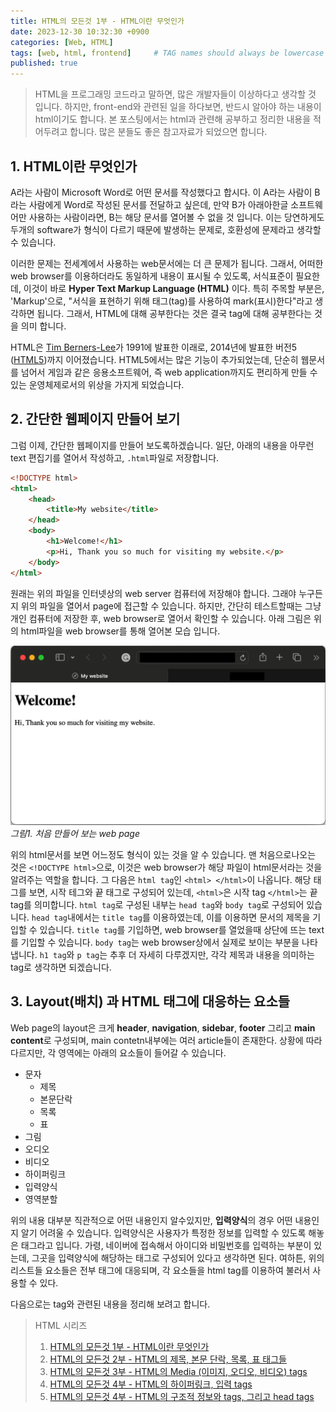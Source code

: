 ```yaml
---
title: HTML의 모든것 1부 - HTML이란 무엇인가
date: 2023-12-30 10:32:30 +0900
categories: [Web, HTML]
tags: [web, html, frontend]     # TAG names should always be lowercase
published: true
---
```


> HTML을 프로그래밍 코드라고 말하면, 많은 개발자들이 이상하다고 생각할 것 입니다. 
> 하지만, front-end와 관련된 일을 하다보면, 반드시 알아야 하는 내용이 html이기도 합니다. 
> 본 포스팅에서는 html과 관련해 공부하고 정리한 내용을 적어두려고 합니다. 
> 많은 분들도 좋은 참고자료가 되었으면 합니다. 


## 1. HTML이란 무엇인가
A라는 사람이 Microsoft Word로 어떤 문서를 작성했다고 합시다. 
이 A라는 사람이 B라는 사람에게 Word로 작성된 문서를 전달하고 싶은데, 만약 B가 아래아한글 소프트웨어만 사용하는 사람이라면, B는 해당 문서를 열어볼 수 없을 것 입니다. 
이는 당연하게도 두개의 software가 형식이 다르기 때문에 발생하는 문제로, 호환성에 문제라고 생각할 수 있습니다. 

이러한 문제는 전세계에서 사용하는 web문서에는 더 큰 문제가 됩니다. 
그래서, 어떠한 web browser를 이용하더라도 동일하게 내용이 표시될 수 있도록, 서식표준이 필요한데, 이것이 바로 **Hyper Text Markup Language (HTML)** 이다. 
특히 주목할 부분은, 'Markup'으로, "서식을 표현하기 위해 태그(tag)를 사용하여 mark(표시)한다"라고 생각하면 됩니다. 
그래서, HTML에 대해 공부한다는 것은 결국 tag에 대해 공부한다는 것을 의미 합니다. 

HTML은 [Tim Berners-Lee](https://en.wikipedia.org/wiki/Tim_Berners-Lee)가 1991에 발표한 이래로, 2014년에 발표한 버전5 ([HTML5](https://en.wikipedia.org/wiki/HTML5))까지 이어졌습니다. 
HTML5에서는 많은 기능이 추가되었는데, 단순히 웹문서를 넘어서 게임과 같은 응용소프트웨어, 즉 web application까지도 편리하게 만들 수 있는 운영체제로서의 위상을 가지게 되었습니다. 

## 2. 간단한 웹페이지 만들어 보기
그럼 이제, 간단한 웹페이지를 만들어 보도록하겠습니다. 일단, 아래의 내용을 아무런 text 편집기를 열어서 작성하고, ```.html```파일로 저장합니다. 
```html
<!DOCTYPE html>
<html>
    <head>
        <title>My website</title>
    </head>
    <body>
        <h1>Welcome!</h1>
        <p>Hi, Thank you so much for visiting my website.</p>
    </body>
</html>
```

원래는 위의 파일을 인터넷상의 web server 컴퓨터에 저장해야 합니다. 그래야 누구든지 위의 파일을 열어서 page에 접근할 수 있습니다. 하지만, 간단히 테스트할때는 그냥 개인 컴퓨터에 저장한 후, web browser로 열어서 확인할 수 있습니다. 
아래 그림은 위의 html파일을 web browser를 통해 열어본 모습 입니다. 

![my first web page](/assets/img/html_0.webp)
_그림1. 처음 만들어 보는 web page_

위의 html문서를 보면 어느정도 형식이 있는 것을 알 수 있습니다. 
맨 처음으로나오는 것은 ```<!DOCTYPE html>```으로, 이것은 web browser가 해당 파일이 html문서라는 것을 알려주는 역할을 합니다. 
그 다음은 ```html tag```인 ```<html> </html>```이 나옵니다. 해당 태그를 보면, 시작 테그와 끝 태그로 구성되어 있는데, ```<html>```은 시작 tag ```</html>```는 끝 tag를 의미합니다. 
```html tag```로 구성된 내부는 ```head tag```와 ```body tag```로 구성되어 있습니다. 
```head tag```내에서는 ```title tag```를 이용하였는데, 이를 이용하면 문서의 제목을 기입할 수 있습니다. 
```title tag```를 기입하면, web browser를 열었을때 상단에 뜨는 text를 기입할 수 있습니다. 
```body tag```는 web browser상에서 실제로 보이는 부분을 나타냅니다. 
```h1 tag```와 ```p tag```는 추후 더 자세히 다루겠지만, 각각 제목과 내용을 의미하는 tag로 생각하면 되겠습니다. 

## 3. Layout(배치) 과 HTML 태그에 대응하는 요소들
Web page의 layout은 크게 **header**, **navigation**, **sidebar**, **footer** 그리고 **main content**로 구성되며, main contetn내부에는 여러 article들이 존재한다. 
상황에 따라 다르지만, 각 영역에는 아래의 요소들이 들어갈 수 있습니다. 

- 문자
  - 제목
  - 본문단락
  - 목록
  - 표
- 그림
- 오디오
- 비디오
- 하이퍼링크
- 입력양식
- 영역분할

위의 내용 대부분 직관적으로 어떤 내용인지 알수있지만, **입력양식**의 경우 어떤 내용인지 알기 어려울 수 있습니다. 
입력양식은 사용자가 특정한 정보를 입력할 수 있도록 해놓은 태그라고 입니다. 
가령, 네이버에 접속해서 아이디와 비밀번호를 입력하는 부분이 있는데, 그곳을 입력양식에 해당하는 태그로 구성되어 있다고 생각하면 된다. 
여하튼, 위의 리스트들 요소들은 전부 태그에 대응되며, 각 요소들을 html tag를 이용하여 불러서 사용할 수 있다. 

다음으로는 tag와 관련된 내용을 정리해 보려고 합니다. 


> HTML 시리즈
> 1. [HTML의 모든것 1부 - HTML이란 무엇인가](#)
> 1. [HTML의 모든것 2부 - HTML의 제목, 본문 단락, 목록, 표 태그들](#)
> 2. [HTML의 모든것 3부 - HTML의 Media (이미지, 오디오, 비디오) tags](#)
> 3. [HTML의 모든것 4부 - HTML의 하이퍼링크, 입력 tags](#)
> 4. [HTML의 모든것 4부 - HTML의 구조적 정보와 tags, 그리고 head tags](#)